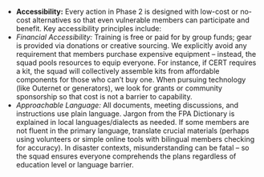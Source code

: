 - **Accessibility:** Every action in Phase 2 is designed with low-cost or no-cost alternatives so that even vulnerable members can participate and benefit. Key accessibility principles include:  
- _Financial Accessibility:_ Training is free or paid for by group funds; gear is provided via donations or creative sourcing. We explicitly avoid any requirement that members purchase expensive equipment – instead, the squad pools resources to equip everyone. For instance, if CERT requires a kit, the squad will collectively assemble kits from affordable components for those who can’t buy one. When pursuing technology (like Outernet or generators), we look for grants or community sponsorship so that cost is not a barrier to capability.  
- _Approachable Language:_ All documents, meeting discussions, and instructions use plain language. Jargon from the FPA Dictionary is explained in local languages/dialects as needed. If some members are not fluent in the primary language, translate crucial materials (perhaps using volunteers or simple online tools with bilingual members checking for accuracy). In disaster contexts, misunderstanding can be fatal – so the squad ensures everyone comprehends the plans regardless of education level or language barrier.
